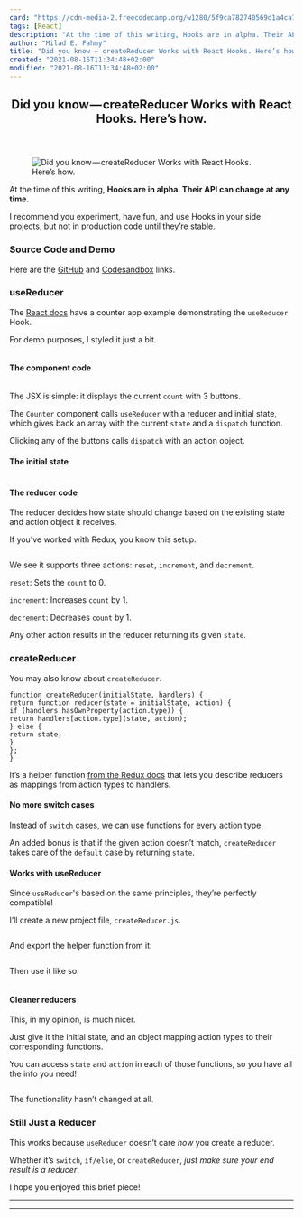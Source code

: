 ```yaml
---
card: "https://cdn-media-2.freecodecamp.org/w1280/5f9ca782740569d1a4ca77b1.jpg"
tags: [React]
description: "At the time of this writing, Hooks are in alpha. Their API ca"
author: "Milad E. Fahmy"
title: "Did you know — createReducer Works with React Hooks. Here’s how."
created: "2021-08-16T11:34:48+02:00"
modified: "2021-08-16T11:34:48+02:00"
---
```

<div class="site-wrapper">
<main id="site-main" class="site-main outer">
<div class="inner">
<article class="post-full post tag-react tag-javascript tag-tech tag-technology tag-programming ">
<header class="post-full-header">
<h1 class="post-full-title">Did you know — createReducer Works with React Hooks. Here’s how.</h1>
</header>
<figure class="post-full-image">
<picture>
<source media="(max-width: 700px)" sizes="1px" srcset="data:image/gif;base64,R0lGODlhAQABAIAAAAAAAP///yH5BAEAAAAALAAAAAABAAEAAAIBRAA7 1w">
<source media="(min-width: 701px)" sizes="(max-width: 800px) 400px,
(max-width: 1170px) 700px,
1400px" srcset="https://cdn-media-2.freecodecamp.org/w1280/5f9ca782740569d1a4ca77b1.jpg 300w,
https://cdn-media-2.freecodecamp.org/w1280/5f9ca782740569d1a4ca77b1.jpg 600w,
https://cdn-media-2.freecodecamp.org/w1280/5f9ca782740569d1a4ca77b1.jpg 1000w,
https://cdn-media-2.freecodecamp.org/w1280/5f9ca782740569d1a4ca77b1.jpg 2000w">
<img onerror="this.style.display='none'" src="https://cdn-media-2.freecodecamp.org/w1280/5f9ca782740569d1a4ca77b1.jpg" alt="Did you know — createReducer Works with React Hooks. Here’s how.">
</picture>
</figure>
<section class="post-full-content">
<div class="post-content">
<p>At the time of this writing, <strong>Hooks are in alpha. Their API can change at any time.</strong></p>
<p>I recommend you experiment, have fun, and use Hooks in your side projects, but not in production code until they’re stable.</p>
<h3 id="sourcecodeanddemo">Source Code and Demo</h3>
<p>Here are the <a href="https://github.com/yazeedb/react-createReducer-demo/">GitHub</a> and <a href="https://codesandbox.io/s/github/yazeedb/react-createReducer-demo/tree/master/">Codesandbox</a> links.</p>
<h3 id="usereducer">useReducer</h3>
<p>The <a href="https://reactjs.org/docs/hooks-reference.html#usereducer">React docs</a> have a counter app example demonstrating the <code>useReducer</code> Hook.</p>
<p>For demo purposes, I styled it just a bit.</p>
<p><img src="https://cdn-media-1.freecodecamp.org/images/1*pe5b5CE-WaFteXtmzHIyHQ.gif" alt=""></p>
<h4 id="thecomponentcode">The component code</h4>
<p><img src="https://cdn-media-1.freecodecamp.org/images/1*vwqAHCV11OFG8lrjjz_05g.png" alt=""></p>
<p>The JSX is simple: it displays the current <code>count</code> with 3 buttons.</p>
<p>The <code>Counter</code> component calls <code>useReducer</code> with a reducer and initial state, which gives back an array with the current <code>state</code> and a <code>dispatch</code> function.</p>
<p>Clicking any of the buttons calls <code>dispatch</code> with an action object.</p>
<h4 id="theinitialstate">The initial state</h4>
<p><img src="https://cdn-media-1.freecodecamp.org/images/1*CzA8Zc-Y2f4ATTQRV03w2w.png" alt=""></p>
<h4 id="thereducercode">The reducer code</h4>
<p>The reducer decides how state should change based on the existing state and action object it receives.</p>
<p>If you’ve worked with Redux, you know this setup.</p>
<p><img src="https://cdn-media-1.freecodecamp.org/images/1*WDNzQEnj2IqfDxhtmdSgpw.png" alt=""></p>
<p>We see it supports three actions: <code>reset</code>, <code>increment</code>, and <code>decrement</code>.</p>
<p><code>reset</code>: Sets the <code>count</code> to 0.</p>
<p><code>increment</code>: Increases <code>count</code> by 1.</p>
<p><code>decrement</code>: Decreases <code>count</code> by 1.</p>
<p>Any other action results in the reducer returning its given <code>state</code>.</p>
<h3 id="createreducer">createReducer</h3>
<p>You may also know about <code>createReducer</code>.</p>
<pre><code class="language-js">function createReducer(initialState, handlers) {
return function reducer(state = initialState, action) {
if (handlers.hasOwnProperty(action.type)) {
return handlers[action.type](state, action);
} else {
return state;
}
};
}
</code></pre>
<p>It’s a helper function <a href="https://redux.js.org/recipes/reducingboilerplate">from the Redux docs</a> that lets you describe reducers as mappings from action types to handlers.</p>
<h4 id="nomoreswitchcases">No more switch cases</h4>
<p>Instead of <code>switch</code> cases, we can use functions for every action type.</p>
<p>An added bonus is that if the given action doesn’t match, <code>createReducer</code> takes care of the <code>default</code> case by returning <code>state</code>.</p>
<h4 id="workswithusereducer">Works with useReducer</h4>
<p>Since <code>useReducer</code>'s based on the same principles, they’re perfectly compatible!</p>
<p>I’ll create a new project file, <code>createReducer.js</code>.</p>
<p><img src="https://cdn-media-1.freecodecamp.org/images/1*F6Mc6LYYEioMih5krutO2g.png" alt=""></p>
<p>And export the helper function from it:</p>
<p><img src="https://cdn-media-1.freecodecamp.org/images/1*VQY7hwr2irQeUtC2v546-g.png" alt=""></p>
<p>Then use it like so:</p>
<p><img src="https://cdn-media-1.freecodecamp.org/images/1*l2XXR2nNj-RHeU5TK8GnqA.png" alt=""></p>
<h4 id="cleanerreducers">Cleaner reducers</h4>
<p>This, in my opinion, is much nicer.</p>
<p>Just give it the initial state, and an object mapping action types to their corresponding functions.</p>
<p>You can access <code>state</code> and <code>action</code> in each of those functions, so you have all the info you need!</p>
<p><img src="https://cdn-media-1.freecodecamp.org/images/1*pe5b5CE-WaFteXtmzHIyHQ.gif" alt=""></p>
<p>The functionality hasn’t changed at all.</p>
<h3 id="stilljustareducer">Still Just a Reducer</h3>
<p>This works because <code>useReducer</code> doesn’t care <em>how</em> you create a reducer.</p>
<p>Whether it’s <code>switch</code>, <code>if/else</code>, or <code>createReducer</code>, <em>just make sure your end result is a reducer</em>.</p>
<p>I hope you enjoyed this brief piece!</p>
</div>
<hr>
<hr>
</section>
</article>
</div>
</main>
</div>
<!-- Google Tag Manager (noscript) -->
<!-- End Google Tag Manager (noscript) -->
